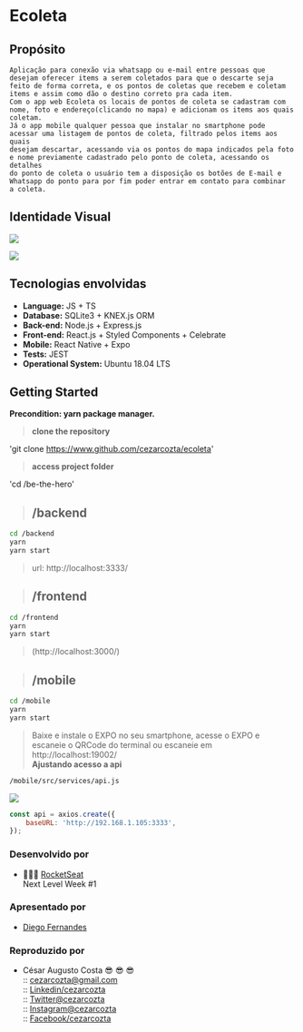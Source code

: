 # Ecoleta

## Propósito

    Aplicação para conexão via whatsapp ou e-mail entre pessoas que 
    desejam oferecer items a serem coletados para que o descarte seja 
    feito de forma correta, e os pontos de coletas que recebem e coletam
    items e assim como dão o destino correto pra cada item.
    Com o app web Ecoleta os locais de pontos de coleta se cadastram com 
    nome, foto e endereço(clicando no mapa) e adicionam os items aos quais
    coletam.
    Já o app mobile qualquer pessoa que instalar no smartphone pode 
    acessar uma listagem de pontos de coleta, filtrado pelos items aos quais
    desejam descartar, acessando via os pontos do mapa indicados pela foto
    e nome previamente cadastrado pelo ponto de coleta, acessando os detalhes
    do ponto de coleta o usuário tem a disposição os botões de E-mail e 
    Whatsapp do ponto para por fim poder entrar em contato para combinar 
    a coleta.   

## Identidade Visual  

![]('./frontend/src/assets/home-background.svg')

![]('./frontend/src/assets/logo.svg')  

## Tecnologias envolvidas  

- **Language:** JS + TS  
- **Database:** SQLite3 + KNEX.js ORM  
- **Back-end:** Node.js + Express.js  
- **Front-end:** React.js + Styled Components + Celebrate  
- **Mobile:** React Native + Expo  
- **Tests:** JEST  
- **Operational System:** Ubuntu 18.04 LTS  

## Getting Started  

**Precondition: yarn package manager.**  
>**clone the repository**  

'git clone https://www.github.com/cezarcozta/ecoleta'  

>**access project folder**  

'cd /be-the-hero'  

>## **/backend**  

```zsh
cd /backend  
yarn  
yarn start  
```

>url: http://localhost:3333/

>## **/frontend**  

```zsh
cd /frontend  
yarn  
yarn start
```  

>(http://localhost:3000/)  

>## **/mobile**  

```zsh
cd /mobile  
yarn
yarn start
```  

> Baixe e instale o EXPO no seu smartphone, acesse o EXPO e escaneie o QRCode do terminal ou escaneie em http://localhost:19002/  
>**Ajustando acesso a api**  

```zsh
/mobile/src/services/api.js
```

![](https://github.com/cezarcozta/be-the-hero/blob/master/mobile/src/assests/tela.png)  

```javascript
const api = axios.create({
    baseURL: 'http://192.168.1.105:3333',
});
```  

### Desenvolvido por  

- :rocket::rocket::rocket: [RocketSeat](https://rocketseat.com.br/)  
    Next Level Week #1  

### Apresentado por  

- [Diego Fernandes](https://github.com/diego3g)  

### Reproduzido por  

- César Augusto Costa :sunglasses: :sunglasses: :sunglasses:  
:: cezarcozta@gmail.com  
:: [Linkedin/cezarcozta](www.linkedin.com/in/cezarcozta)  
:: [Twitter@cezarcozta](www.twitter.com/cezarcozta)  
:: [Instagram@cezarcozta](www.instagram.com/cezarcozta)  
:: [Facebook/cezarcozta](www.facebook.com/cezarcozta)  
